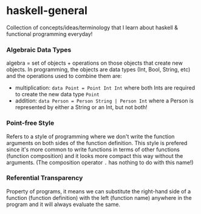 # haskell-general

Collection of concepts/ideas/terminology that I learn about haskell & functional programming everyday!

### Algebraic Data Types
algebra = set of objects + operations on those objects that create new objects. In programming, the objects are data types (Int, Bool, String, etc) and the operations used to combine them are:
- multiplication: `data Point = Point Int Int` where both Ints are required to create the new data type `Point`
- addition: `data Person = Person String | Person Int` where a Person is represented by either a String or an Int, but not both!

### Point-free Style
Refers to a style of programming where we don't write the function arguments on both sides of the function definition. This style is prefered since it's more common to write functions in terms of other functions (function composition) and it looks more compact this way without the arguments. (The composition operator `.` has nothing to do with this name!)

### Referential Transparency
Property of programs, it means we can substitute the right-hand side of a function (function definition) with the left (function name) anywhere in the program and it will always evaluate the same.
